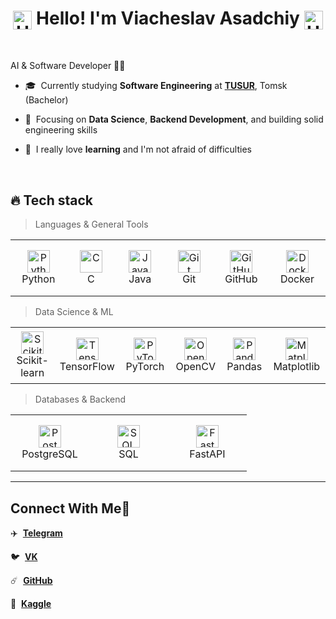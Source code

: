 <div align="center">
   <h1 align="center">
      <img src="https://user-images.githubusercontent.com/74038190/218265814-3084a4ba-809c-4135-afc0-8685d0f634b3.gif" alt="Hello GIF" style="width:30px; vertical-align:middle;">
      Hello! I'm Viacheslav Asadchiy
      <img src="https://user-images.githubusercontent.com/74038190/218265814-3084a4ba-809c-4135-afc0-8685d0f634b3.gif" alt="Hello GIF" style="width:30px; vertical-align:middle;">
   </h1>
</div>

<br>

AI & Software Developer 👨‍💻

- 🎓 &nbsp;Currently studying **Software Engineering** at [**TUSUR**](https://tusur.ru/ru), Tomsk (Bachelor)

- 🧠 &nbsp;Focusing on **Data Science**, **Backend Development**, and building solid engineering skills

- 🌱 &nbsp;I really love **learning** and I'm not afraid of difficulties

<br>


<h2 align="left" id="slava-stack">🔥 Tech stack</h2>

> Languages & General Tools

<table width='100%'>
  <tr>
    <td align="center" width="110" height="90">
      <img src="https://cdn.jsdelivr.net/gh/devicons/devicon/icons/python/python-original.svg" width="36" height="36" alt="Python" />
      <br>Python
    </td>
    <td align="center" width="110" height="90">
      <img src="https://cdn.jsdelivr.net/gh/devicons/devicon/icons/c/c-original.svg" width="36" height="36" alt="C" />
      <br>C
    </td>
    <td align="center" width="110" height="90">
      <img src="https://cdn.jsdelivr.net/gh/devicons/devicon/icons/java/java-original.svg" width="36" height="36" alt="Java" />
      <br>Java
    </td>
    <td align="center" width="110" height="90">
      <img src="https://cdn.jsdelivr.net/gh/devicons/devicon/icons/git/git-original.svg" width="36" height="36" alt="Git" />
      <br>Git
    </td>
    <td align="center" width="110" height="90">
      <img src="https://cdn.jsdelivr.net/gh/devicons/devicon/icons/github/github-original.svg" width="36" height="36" alt="GitHub" />
      <br>GitHub
    </td>
    <td align="center" width="110" height="90">
      <img src="https://cdn.jsdelivr.net/gh/devicons/devicon/icons/docker/docker-original.svg" width="36" height="36" alt="Docker" />
      <br>Docker
    </td>
  </tr>
</table>


> Data Science & ML

<table width='100%'>
  <tr>
    <td align="center" width="110" height="90">
      <img src="https://upload.wikimedia.org/wikipedia/commons/0/05/Scikit_learn_logo_small.svg" width="36" height="36" alt="Scikit-learn" />
      <br>Scikit-learn
    </td>
    <td align="center" width="110" height="90">
      <img src="https://cdn.jsdelivr.net/gh/devicons/devicon/icons/tensorflow/tensorflow-original.svg" width="36" height="36" alt="TensorFlow" />
      <br>TensorFlow
    </td>
    <td align="center" width="110" height="90">
      <img src="https://cdn.jsdelivr.net/gh/devicons/devicon/icons/pytorch/pytorch-original.svg" width="36" height="36" alt="PyTorch" />
      <br>PyTorch
    </td>
    <td align="center" width="110" height="90">
      <img src="https://repository-images.githubusercontent.com/183751866/f4cd9980-68f2-11e9-96c9-98180d327243" width="36" height="36" alt="OpenCV" />
      <br>OpenCV
    </td>
    <td align="center" width="110" height="90">
      <img src="https://cdn.jsdelivr.net/gh/devicons/devicon/icons/pandas/pandas-original.svg" width="36" height="36" alt="Pandas" />
      <br>Pandas
    </td>
    <td align="center" width="110" height="90">
      <img src="https://matplotlib.org/_static/images/logo2.svg" width="36" height="36" alt="Matplotlib" />
      <br>Matplotlib
    </td>
  </tr>
</table>


> Databases & Backend

<table width='100%'>
  <tr>
    <td align="center" width="110" height="90">
      <img src="https://cdn.jsdelivr.net/gh/devicons/devicon/icons/postgresql/postgresql-original.svg" width="36" height="36" alt="PostgreSQL" />
      <br>PostgreSQL
    </td>
    <td align="center" width="110" height="90">
      <img src="https://cdn.jsdelivr.net/gh/devicons/devicon/icons/mysql/mysql-original.svg" width="36" height="36" alt="SQL" />
      <br>SQL
    </td>
    <td align="center" width="110" height="90">
      <img src="https://user-images.githubusercontent.com/1393562/190876570-16dff98d-ccea-4a57-86ef-a161539074d6.svg" width="36" height="36" alt="FastAPI" />
      <br>FastAPI
    </td>
  </tr>
</table>

---

<h2>Connect With Me🤝</h2>


  <p>✈️ &nbsp;<a href="https://t.me/salabeey"><strong>Telegram</strong></a></p>
  <p>🐦 &nbsp;<a href="https://vk.com/sim.salabey"><strong>VK</strong></a></p>
  <p>☄️ &nbsp;<a href="https://github.com/AsadchiyViacheslav"><strong>GitHub</strong></a></p>
  <p>🧪 &nbsp;<a href="https://www.kaggle.com/viacheslavasadchiy"><strong>Kaggle</strong></a></p>
    